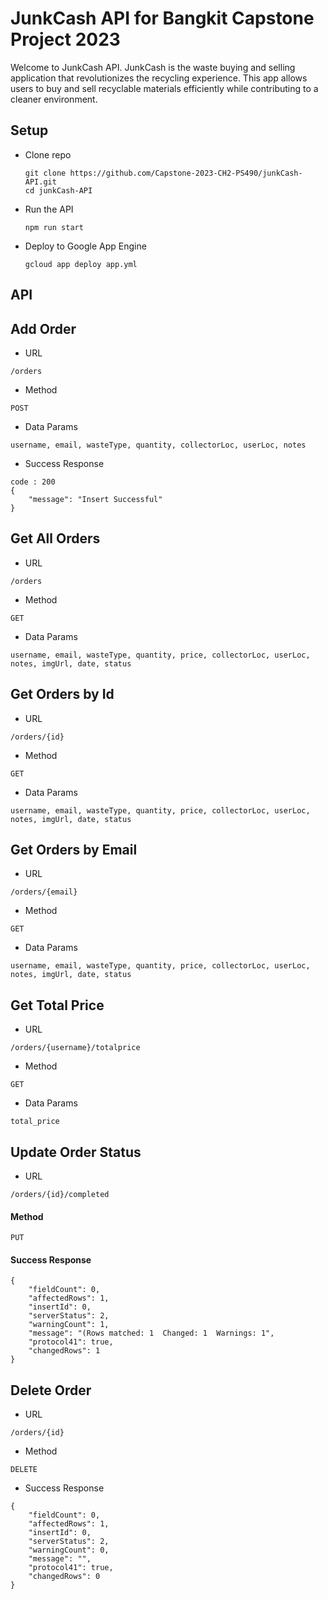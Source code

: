# JunkCash API for Bangkit Capstone Project 2023

Welcome to JunkCash API. JunkCash is the waste buying and selling application that revolutionizes the recycling experience. This app allows users to buy and sell recyclable materials efficiently while contributing to a cleaner environment.

## Setup
- Clone repo
  ```
  git clone https://github.com/Capstone-2023-CH2-PS490/junkCash-API.git
  cd junkCash-API
  ```
- Run the API
  ```
  npm run start
  ```

- Deploy to Google App Engine
  ```
  gcloud app deploy app.yml
  ```


## API
## Add Order
- URL
```URL
/orders
```
- Method
```
POST
```
- Data Params
```
username, email, wasteType, quantity, collectorLoc, userLoc, notes
```

- Success Response
```
code : 200
{
    "message": "Insert Successful"
}
```
## Get All Orders
- URL
```
/orders
```

- Method
```
GET
```

- Data Params
```
username, email, wasteType, quantity, price, collectorLoc, userLoc, notes, imgUrl, date, status
```

## Get Orders by Id
- URL
```
/orders/{id}
```

- Method
```
GET
```

- Data Params
```
username, email, wasteType, quantity, price, collectorLoc, userLoc, notes, imgUrl, date, status
```

## Get Orders by Email
- URL
```
/orders/{email}
```

- Method
```
GET
```

- Data Params
```
username, email, wasteType, quantity, price, collectorLoc, userLoc, notes, imgUrl, date, status
```

## Get Total Price
- URL
```
/orders/{username}/totalprice
```

- Method
```
GET
```

- Data Params
```
total_price
```

## Update Order Status
- URL
```
/orders/{id}/completed
```

#### Method
```
PUT
```



#### Success Response
```
{
    "fieldCount": 0,
    "affectedRows": 1,
    "insertId": 0,
    "serverStatus": 2,
    "warningCount": 1,
    "message": "(Rows matched: 1  Changed: 1  Warnings: 1",
    "protocol41": true,
    "changedRows": 1
}
```


## Delete Order
- URL
```
/orders/{id}
```

- Method
```
DELETE
```


- Success Response
```
{
    "fieldCount": 0,
    "affectedRows": 1,
    "insertId": 0,
    "serverStatus": 2,
    "warningCount": 0,
    "message": "",
    "protocol41": true,
    "changedRows": 0
}
```
